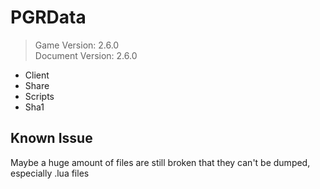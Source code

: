 # PGRData
> Game Version: 2.6.0 <br/>
> Document Version: 2.6.0 <br/>

- Client
- Share
- Scripts
- Sha1

## Known Issue 
Maybe a huge amount of files are still broken that they can't be dumped, especially .lua files
